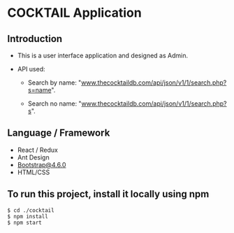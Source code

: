 # COCKTAIL Application

## Introduction

- This is a user interface application and designed as Admin.

- API used: 

  - Search by name: "www.thecocktaildb.com/api/json/v1/1/search.php?s=name".
  
  - Search no name: "www.thecocktaildb.com/api/json/v1/1/search.php?s".

## Language / Framework

- React / Redux
- Ant Design
- Bootstrap@4.6.0
- HTML/CSS

## To run this project, install it locally using npm

```.
$ cd ./cocktail
$ npm install
$ npm start
```

